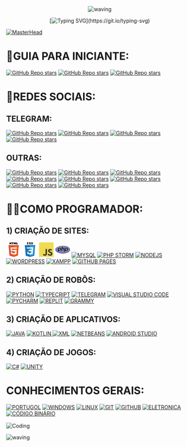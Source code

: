 <div align="center" >
 
![waving](https://capsule-render.vercel.app/api?type=waving&height=90&color=gradient)
 
[![Typing SVG](https://readme-typing-svg.herokuapp.com?font=Mouse+Memoirs&size=65&pause=500&color=0711FF&vCenter=true&width=600&height=70&lines=👋OLÁ+USUÁRIO!;😎EU+SOU+O+VILHALVA!;💻UM+BOM+PROGRAMADOR...;🌝FULL+STACK!)](https://git.io/typing-svg)
</div>

[![MasterHead](https://visme.co/blog/wp-content/uploads/2019/10/animated-presentation-software-header.gif)]()

# 👶GUIA PARA INICIANTE:
[![GitHub Repo stars](https://img.shields.io/badge/VILHALVA-REPOSITÓRIOS-03A9F4?logo=github)](https://github.com/VILHALVA?tab=repositories)
[![GitHub Repo stars](https://img.shields.io/badge/-SE%20FOR%20NOVATO%20CRIQUE%20AQUI!-blue)](https://github.com/VILHALVA/CURSO-DE-ALGORITMO)
[![GitHub Repo stars](https://img.shields.io/badge/ENTRE%20NO-SITE-df1010?logo=google)](https://vilhalva.github.io/STYLER/STYLER.html)

# 🌚REDES SOCIAIS:
## TELEGRAM:
[![GitHub Repo stars](https://img.shields.io/badge/ENTRE%20EM-CONTATO-03A9F4?logo=telegram)](https://t.me/VILHALVA20_BOT)
[![GitHub Repo stars](https://img.shields.io/badge/CODIGOS-GRUPO-03A9F4?logo=telegram)](https://t.me/CODIGOGP)
[![GitHub Repo stars](https://img.shields.io/badge/CODIGOS-CANAL-03A9F4?logo=telegram)](https://t.me/CODIGOCN) 
[![GitHub Repo stars](https://img.shields.io/badge/PARCERIA-SUPERCHATS-03A9F4?logo=telegram)](https://t.me/DIVULGACAO2023) <br>

## OUTRAS:
[![GitHub Repo stars](https://img.shields.io/badge/MEU%20PERFIL-GITHUB-03A9F4?logo=github)](https://github.com/VILHALVA)
[![GitHub Repo stars](https://img.shields.io/badge/MEU-CANAL-03A9F4?logo=youtube)](https://www.youtube.com/channel/UCmSPU_gp3NA7a8pb5Iwy3lQ)
[![GitHub Repo stars](https://img.shields.io/badge/MEU-FACEBOOK-03A9F4?logo=facebook)](https://facebook.com/VILHALVA100)
[![GitHub Repo stars](https://img.shields.io/badge/MEU-TIKTOK-03A9F4?logo=tiktok)](https://www.tiktok.com/@vilhalva100?is_from_webapp=1&sender_device=pc)
[![GitHub Repo stars](https://img.shields.io/badge/MEU-REDDIT-03A9F4?logo=reddit)](https://www.reddit.com/user/vilhalva100)
[![GitHub Repo stars](https://img.shields.io/badge/MEU-TWITTER-03A9F4?logo=twitter)](https://twitter.com/VILHALVA100)
[![GitHub Repo stars](https://img.shields.io/badge/MEU-INSTAGRAM-03A9F4?logo=instagram)](https://www.instagram.com/vilhalva100/)
[![GitHub Repo stars](https://img.shields.io/badge/CANAL%20NO-KWAI-03A9F4?logo=google)](https://kwai-video.com/u/@vilhalva100/fCCRkLd8)

# 👨‍💻COMO PROGRAMADOR:
## 1) CRIAÇÃO DE SITES:
<a href="https://github.com/VILHALVA/CURSO-DE-HTML-CSS-JS" target="_blank" rel="noreferrer"> <img src="https://raw.githubusercontent.com/devicons/devicon/master/icons/html5/html5-original-wordmark.svg" alt="HTML" width="40" height="40"/></a> 
<a href="https://github.com/VILHALVA/CURSO-DE-HTML-CSS-JS" target="_blank" rel="noreferrer"><img src="https://raw.githubusercontent.com/devicons/devicon/master/icons/css3/css3-original-wordmark.svg" alt="CSS" width="40" height="40"/></a> 
<a href="https://github.com/VILHALVA/CURSO-DE-JAVASCRIPT" target="_blank" rel="noreferrer"> <img src="https://raw.githubusercontent.com/devicons/devicon/master/icons/javascript/javascript-original.svg" alt="JAVASCRIPT" width="40" height="40"/></a>
<a href="https://www.php.net" target="_blank" rel="noreferrer"><img src="https://raw.githubusercontent.com/devicons/devicon/master/icons/php/php-original.svg" alt="PHP" width="40" height="40"/></a> 
<a href="https://www.jetbrains.com/datagrip/features/mysql.html?source=google&medium=cpc&campaign=15034928143&term=mysql%20database&content=555193029526&gad=1&gclid=CjwKCAjw04yjBhApEiwAJcvNoahL3qw75El-chd3PfGLPy1Fum2QSxWzdmqTz3XC81wU2OfgkFR-SBoCuM4QAvD_BwE" target="_blank" rel="noreferrer"><img src="https://styles.redditmedia.com/t5_2qm6k/styles/communityIcon_dhjr6guc03x51.png?width=256&s=3e825b7205c7f497d4695028e358d26ee359f84b" alt="MYSQL" width="40" height="40"/></a> 
<a href="https://www.jetbrains.com/phpstorm/promo/?source=google&medium=cpc&campaign=14335686198&term=phpstorm&content=604024578915&gad=1&gclid=CjwKCAjw04yjBhApEiwAJcvNodJJSRvn5GkKrcAkTmu9UAKn2DdQ4RhuWb86Bn6_1mxa8torGAik5BoCEBkQAvD_BwE" target="_blank" rel="noreferrer"><img src="https://dashboard.snapcraft.io/site_media/appmedia/2017/11/webide.ico_HA9tBL0.png" alt="PHP STORM" width="40" height="40"/></a>
<a href="https://nodejs.org/pt-br/download/package-manager" target="_blank" rel="noreferrer"><img src="https://dashboard.snapcraft.io/site_media/appmedia/2018/05/Artboard_4.png" alt="NODEJS" width="40" height="40"/></a>
<a href="https://youtube.com/playlist?list=PLHz_AreHm4dmDP_RWdiKekjTEmCuq_MW2" target="_blank" rel="noreferrer"><img src="https://ps.w.org/reactpress/assets/icon-256x256.png?rev=2471443" alt="WORDPRESS" width="40" height="40"/></a>
<a href="https://www.apachefriends.org/pt_br/index.html" target="_blank" rel="noreferrer"><img src="https://static-00.iconduck.com/assets.00/xampp-icon-256x256-yyclalg7.png" alt="XAMPP" width="40" height="40"/></a>
<a href="https://pages.github.com/" target="_blank" rel="noreferrer"><img src="https://wowmoron.files.wordpress.com/2013/10/github.png" alt="GITHUB PAGES" width="40" height="40"/></a>

## 2) CRIAÇÃO DE ROBÔS:
<a href="https://github.com/VILHALVA/CURSO-DE-PYTHON" target="_blank" rel="noreferrer"><img src="https://cdn.ccdc.cam.ac.uk/content/images/products/Product-Python.png" alt="PYTHON" width="40" height="40"/></a>
<a href="https://www.typescriptlang.org/" target="_blank" rel="noreferrer"> <img src="https://cdn.iconscout.com/icon/free/png-256/free-typescript-1174965.png" alt="TYPECRIPT" width="40" height="40"/></a>
<a href="https://github.com/VILHALVA/TELEGRAM-BOT" target="_blank" rel="noreferrer"><img src="https://osx.telegram.org/updates/site/logo.png" alt="TELEGRAM" width="40" height="40"/></a>
<a href="https://visualstudio.microsoft.com/pt-br/" target="_blank" rel="noreferrer"><img src="https://code.visualstudio.com/assets/apple-touch-icon.png" alt="VISUAL STUDIO CODE" width="40" height="40"/></a>
<a href="https://www.jetbrains.com/pt-br/pycharm/" target="_blank" rel="noreferrer"><img src="https://dashboard.snapcraft.io/site_media/appmedia/2017/05/pycharm_logo_256.png" alt="PYCHARM" width="40" height="40"/></a>
<a href="https://replit.com" target="_blank" rel="noreferrer"><img src="https://logo.clearbit.com/https://replit.com/" alt="REPLIT" width="40" height="40"/></a>
<a href="https://grammy.dev/" target="_blank" rel="noreferrer"><img src="https://grammy.dev/images/Y.png" alt="GRAMMY" width="40" height="40"/></a>

## 3) CRIAÇÃO DE APLICATIVOS:
<a href="https://github.com/VILHALVA/CURSO-DE-JAVA" target="_blank" rel="noreferrer"><img src="https://gabrielaugusto.me/wp-content/uploads/2021/06/Java_Logo.png" alt="JAVA" width="40" height="40"/></a> 
<a href="https://github.com/VILHALVA/CURSO-DE-KOTLIN" target="_blank" rel="noreferrer"> <img src="https://www.vectorlogo.zone/logos/kotlinlang/kotlinlang-icon.svg" alt="KOTLIN" width="40" height="40"/> </a> <a href="https://laravel.com/" target="_blank" rel="noreferrer">
<a href="https://learn.microsoft.com/en-us/dotnet/csharp/language-reference/xmldoc/" target="_blank" rel="noreferrer"><img src="https://pt.seaicons.com/wp-content/uploads/2015/07/Other-xml-icon.png" alt="XML" width="40" height="40"/></a> 
<a href="https://netbeans.apache.org/download/index.html" target="_blank" rel="noreferrer"><img src="https://dashboard.snapcraft.io/site_media/appmedia/2018/11/frame256.png" alt="NETBEANS" width="40" height="40"/></a>
<a href="https://developer.android.com/studio?gclid=CjwKCAjw04yjBhApEiwAJcvNoeYTkqG9gsZ3Fz001O7AymzVmmZ_qAvUwB29as0uAaruhi6lW3mAwRoCH3QQAvD_BwE&gclsrc=aw.ds" target="_blank" rel="noreferrer"><img src="https://developer.android.com/static/studio/images/android-studio-canary.svg" alt="ANDROID STUDIO" width="40" height="40"/></a>

## 4) CRIAÇÃO DE JOGOS:
 <a href="https://learn.microsoft.com/pt-br/dotnet/csharp/" target="_blank" rel="noreferrer"><img src="https://d1v8cmtpnjamtp.cloudfront.net/courses/DPCS/logo_1645636333881.svg" alt="C#" width="40" height="40"/></a>
<a href="https://unity.com/pages/unity-pro-buy-now?utm_source=google&utm_medium=cpc&utm_campaign=cc_dd_upr_amer_amer-t2_en_pu_sem-gg_acq_br-pr_2023-01_brand-at2_cc3022_ev-br_id:71700000105927803&utm_content=cc_dd_upr_amer_pu_sem_gg_ev-br_pros_x_npd_cpc_kw_sd_all_x_x_brand_id:58700008262791741&utm_term=unity&&&&&gad=1&gclid=CjwKCAjw04yjBhApEiwAJcvNoQwytnYsZSEJgycweY-RYiYbbTkfU22BkHbcnmYuluV1qpwotNl17xoC3u8QAvD_BwE&gclsrc=aw.ds" target="_blank" rel="noreferrer"><img src="https://www.moosoft.com/wp-content/uploads/2022/09/Unity-1.png" alt="UNITY" width="40" height="40"/></a>

# CONHECIMENTOS GERAIS:
<a href="https://portugol.sourceforge.io/" target="_blank" rel="noreferrer"><img src="https://portugol.sourceforge.io/assets/images/favicon.ico" alt="PORTUGOL" width="40" height="40"/></a>
<a href="https://www.microsoft.com" target="_blank" rel="noreferrer"><img src="https://www.wikihow.com/images_en/b/b3/Windowswindows7_start.png" alt="WINDOWS" width="40" height="40"/></a>
<a href="https://www.linux.org/" target="_blank" rel="noreferrer"><img src="https://www.dltec.com.br/blog/wp-content/uploads/2012/09/linux-icon-1.png" alt="LINUX" width="40" height="40"/></a>
<a href="https://git-scm.com/" target="_blank" rel="noreferrer"><img src="https://git-scm.com/images/logos/downloads/Git-Icon-1788C.png" alt="GIT" width="40" height="40"/></a>
<a href="https://github.com/" target="_blank" rel="noreferrer"><img src="https://cdn.pixabay.com/photo/2022/01/30/13/33/github-6980894_1280.png" alt="GITHUB" width="40" height="40"/></a>
<a href="https://appadvice.com/app/eletr-c3-b4nica-multimarcas/1614024652" target="_blank" rel="noreferrer"><img src="https://is4-ssl.mzstatic.com/image/thumb/Purple126/v4/a5/9c/ed/a59cedab-40a9-3d8d-4c12-4dd5eed4abde/source/256x256bb.jpg" alt="ELETRONICA" width="40" height="40"/></a>
<a href="https://www.invertexto.com/codigo-binario" target="_blank" rel="noreferrer"><img src="https://cdn-icons-png.flaticon.com/128/626/626570.png" alt="CÓDIGO BINÁRIO" width="40" height="40"/></a><br>
 
<img align="center" alt="Coding" width="400" src="https://miro.medium.com/max/680/0*7Q3yvSIv_t0ioJ-Z.gif"/><br>
 
![waving](https://capsule-render.vercel.app/api?type=waving&height=90&color=gradient)

